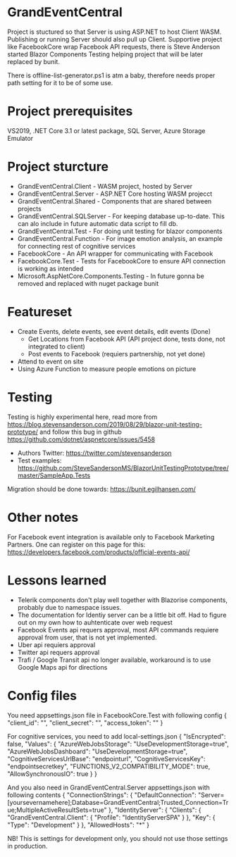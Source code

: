 # GrandEventCentral
Project is stuctured so that Server is using ASP.NET to host Client WASM. Publishing or running Server should also pull up Client. Supportive project like FacebookCore wrap Facebook API requests, there is Steve Anderson started Blazor Components Testing helping project that will be later replaced by bunit. 

There is offline-list-generator.ps1 is atm a baby, therefore needs proper path setting for it to be of some use. 

# Project prerequisites
VS2019, .NET Core 3.1 or latest package, SQL Server, Azure Storage Emulator

# Project sturcture
* GrandEventCentral.Client - WASM project, hosted by Server
* GrandEventCentral.Server - ASP.NET Core hosting WASM projecct
* GrandEventCentral.Shared - Components that are shared between projects
* GrandEventCentral.SQLServer - For keeping database up-to-date. This can alo include in future automatic data script to fill db.
* GrandEventCentral.Test - For doing unit testing for blazor components
* GrandEventCentral.Function - For image emotion analysis, an example for connecting rest of cognitive services
* FacebookCore - An API wrapper for communicating with Facebook
* FacebookCore.Test - Tests for FacebookCore to ensure API connection is working as intended
* Microsoft.AspNetCore.Components.Testing - In future gonna be removed and replaced with nuget package bunit

# Featureset
* Create Events, delete events, see event details, edit events (Done)
    * Get Locations from Facebook API (API project done, tests done, not integrated to client)
    * Post events to Facebook (requiers partnership, not yet done)
* Attend to event on site 
* Using Azure Function to measure people emotions on picture

# Testing
Testing is highly experimental here, read more from  https://blog.stevensanderson.com/2019/08/29/blazor-unit-testing-prototype/
and follow this bug in github https://github.com/dotnet/aspnetcore/issues/5458

* Authors Twitter: https://twitter.com/stevensanderson
* Test examples: https://github.com/SteveSandersonMS/BlazorUnitTestingPrototype/tree/master/SampleApp.Tests

Migration should be done towards: https://bunit.egilhansen.com/

# Other notes
For Facebook event integration is available only to Facebook Marketing Partners. One can register on this page for this: https://developers.facebook.com/products/official-events-api/

# Lessons learned
* Telerik components don't play well together with Blazorise components, probably due to namespace issues.
* The documentation for Identiy server can be a little bit off. Had to figure out on my own how to auhtenticate over web request
* Facebook Events api requers approval, most API commands requiere approval from user, that is not yet implemented.
* Uber api requiers approval
* Twitter api requers approval
* Trafi / Google Transit api no longer available, workaround is to use Google Maps api for directions


# Config files
You need appsettings.json file in FacebookCore.Test with following config
{
  "client_id": "<your-app-id-here>",
  "client_secret": "<your-secret-here>",
  "access_token": "<your-access-token-here>"
}

For cognitive services, you need to add local-settings.json
{
    "IsEncrypted": false,
    "Values": {
        "AzureWebJobsStorage": "UseDevelopmentStorage=true",
        "AzureWebJobsDashboard": "UseDevelopmentStorage=true",
        "CognitiveServicesUrlBase": "endpointurl",
        "CognitiveServicesKey": "endpointsecretkey",
        "FUNCTIONS_V2_COMPATIBILITY_MODE": true,
        "AllowSynchronousIO": true
    }
}

And you also need in GrandEventCentral.Server appsettings.json with following contents
{
    "ConnectionStrings": {
        "DefaultConnection": "Server=[yoursevernamehere];Database=GrandEventCentral;Trusted_Connection=True;MultipleActiveResultSets=true"
    },
    "IdentityServer": {
        "Clients": {
            "GrandEventCentral.Client": {
                "Profile": "IdentityServerSPA"
            }
        },
        "Key": {
            "Type": "Development"
        }
    },
    "AllowedHosts": "*"
}


NB! This is settings for development only, you should not use those settings in production.